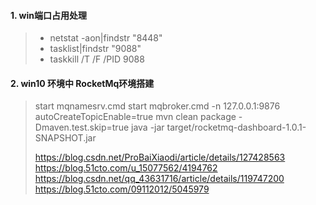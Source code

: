 #### 1. win端口占用处理

> - netstat -aon|findstr "8448"
> - tasklist|findstr "9088"
> - taskkill /T /F /PID 9088
>

#### 2. win10 环境中 RocketMq环境搭建

> start mqnamesrv.cmd
> start mqbroker.cmd -n 127.0.0.1:9876 autoCreateTopicEnable=true
> mvn clean package -Dmaven.test.skip=true
> java -jar target/rocketmq-dashboard-1.0.1-SNAPSHOT.jar
>
>https://blog.csdn.net/ProBaiXiaodi/article/details/127428563
> https://blog.51cto.com/u_15077562/4194762
> https://blog.csdn.net/qq_43631716/article/details/119747200
> https://blog.51cto.com/09112012/5045979
